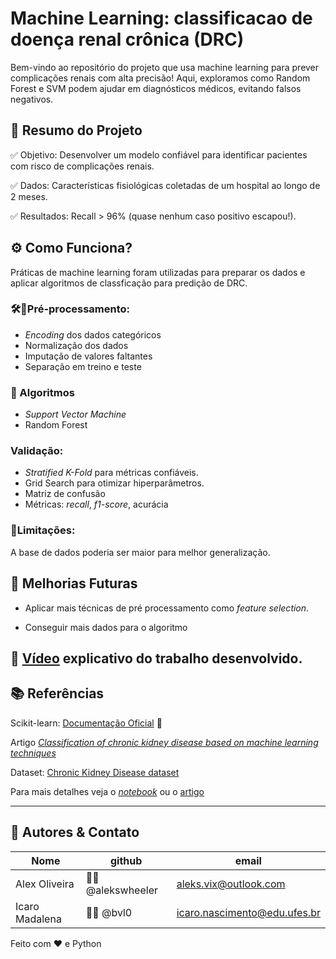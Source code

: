# Machine Learning: classificacao de doença renal crônica (DRC)

Bem-vindo ao repositório do projeto que usa machine learning para prever complicações renais com alta precisão! Aqui, exploramos como Random Forest e SVM podem ajudar em diagnósticos médicos, evitando falsos negativos.

##  📌 Resumo do Projeto
✅ Objetivo: Desenvolver um modelo confiável para identificar pacientes com risco de complicações renais.

✅ Dados: Características fisiológicas coletadas de um hospital ao longo de 2 meses.

✅ Resultados: Recall > 96% (quase nenhum caso positivo escapou!).


## ⚙️ Como Funciona?

Práticas de machine learning foram utilizadas para preparar os dados e aplicar algoritmos de classficação para predição de DRC.

### 🛠️🔨Pré-processamento:

- _Encoding_ dos dados categóricos
- Normalização dos dados
- Imputação de valores faltantes
- Separação em treino e teste

### 🤖 Algoritmos

- _Support Vector Machine_
- Random Forest

### Validação:

- _Stratified K-Fold_ para métricas confiáveis.
- Grid Search para otimizar hiperparâmetros.
- Matriz de confusão
- Métricas: _recall_, _f1-score_, acurácia

### 🔻Limitações:

A base de dados poderia ser maior para melhor generalização.

## 🚀 Melhorias Futuras

- Aplicar mais técnicas de pré processamento como _feature selection_.

- Conseguir mais dados para o algoritmo

## 🔗 [Vídeo](https://youtu.be/QcmDgHRL9D0) explicativo do trabalho desenvolvido.

## 📚 Referências
Scikit-learn: [Documentação Oficial](scikit-learn.org/stable/modules/svm.html) 📄

Artigo [_Classification of chronic kidney disease based on machine
learning techniques_](https://d1wqtxts1xzle7.cloudfront.net/107245053/32116_68219_1_PB-libre.pdf?1699501554=&response-content-disposition=inline%3B+filename%3DClassification_of_chronic_kidney_disease.pdf&Expires=1753316238&Signature=DFwI0ns0OrHPAWZ5Fx-mVa2F0pqDZ5EmDlpakIQkUHDWeTqnMYCFLHmf7flBTcjJBwmkcYLsX2ZWLEPYlNuUN38kCZGXZ4Dd88Oq-PsmD5V0l0P1xWP~iOqsMzCdPoQ-r6h7D8iQXcOWZF01OV6wJg0mwbAksjFfZ7DN6UDSAFbBILSqMdParlz-bKhisopta1FyD9hg0sMx0KnrAOL4A42p40~1qB2yJMMdt76EQbsttfhBFXXHsVcOAo0jUaFYdT60dwHrvZilIyqudIxb7cF~8hijxGrZO04wbasfsjAK1vzba7oSWbMeT5PxN9UUltXkaNNJIHJL9JrPkDr~~g__&Key-Pair-Id=APKAJLOHF5GGSLRBV4ZA)

Dataset: [Chronic Kidney Disease dataset](https://www.kaggle.com/datasets/mansoordaku/ckdisease)

Para mais detalhes veja o [_notebook_](https://github.com/intel-comp-saude-ufes/2025-1-P1-classificacao-de-doenca-renal-cronica/blob/main/kidney_disease.ipynb) ou o [artigo](https://github.com/intel-comp-saude-ufes/2025-1-P1-classificacao-de-doenca-renal-cronica/blob/main/predi%C3%A7%C3%A3o_de_doencas_cronicas_nos_rins.pdf)

---

## 👥 Autores & Contato

| Nome  	|  github 	|  email 	|  
|---	|---	|---	|
| Alex Oliveira  	|   🐙🐱 @alekswheeler	|   aleks.vix@outlook.com	|  
| Icaro Madalena  	|   🐙🐱 @bvl0			|   icaro.nascimento@edu.ufes.br |

Feito com ❤️ e Python
